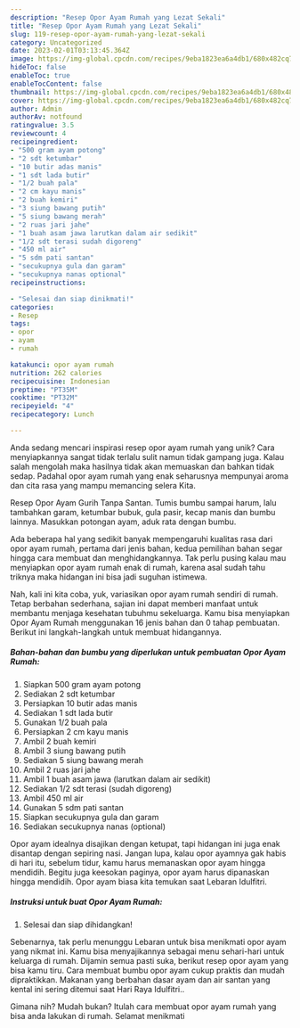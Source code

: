 ```yaml
---
description: "Resep Opor Ayam Rumah yang Lezat Sekali"
title: "Resep Opor Ayam Rumah yang Lezat Sekali"
slug: 119-resep-opor-ayam-rumah-yang-lezat-sekali
category: Uncategorized
date: 2023-02-01T03:13:45.364Z
image: https://img-global.cpcdn.com/recipes/9eba1823ea6a4db1/680x482cq70/opor-ayam-rumah-foto-resep-utama.jpg
hideToc: false
enableToc: true
enableTocContent: false
thumbnail: https://img-global.cpcdn.com/recipes/9eba1823ea6a4db1/680x482cq70/opor-ayam-rumah-foto-resep-utama.jpg
cover: https://img-global.cpcdn.com/recipes/9eba1823ea6a4db1/680x482cq70/opor-ayam-rumah-foto-resep-utama.jpg
author: Admin
authorAv: notfound
ratingvalue: 3.5
reviewcount: 4
recipeingredient:
- "500 gram ayam potong"
- "2 sdt ketumbar"
- "10 butir adas manis"
- "1 sdt lada butir"
- "1/2 buah pala"
- "2 cm kayu manis"
- "2 buah kemiri"
- "3 siung bawang putih"
- "5 siung bawang merah"
- "2 ruas jari jahe"
- "1 buah asam jawa larutkan dalam air sedikit"
- "1/2 sdt terasi sudah digoreng"
- "450 ml air"
- "5 sdm pati santan"
- "secukupnya gula dan garam"
- "secukupnya nanas optional"
recipeinstructions:

- "Selesai dan siap dinikmati!"
categories:
- Resep
tags:
- opor
- ayam
- rumah

katakunci: opor ayam rumah 
nutrition: 262 calories
recipecuisine: Indonesian
preptime: "PT35M"
cooktime: "PT32M"
recipeyield: "4"
recipecategory: Lunch

---
```





Anda sedang mencari inspirasi resep opor ayam rumah yang unik? Cara menyiapkannya sangat tidak terlalu sulit namun tidak gampang juga. Kalau salah mengolah maka hasilnya tidak akan memuaskan dan bahkan tidak sedap. Padahal opor ayam rumah yang enak seharusnya mempunyai aroma dan cita rasa yang mampu memancing selera Kita.





Resep Opor Ayam Gurih Tanpa Santan. Tumis bumbu sampai harum, lalu tambahkan garam, ketumbar bubuk, gula pasir, kecap manis dan bumbu lainnya. Masukkan potongan ayam, aduk rata dengan bumbu.

Ada beberapa hal yang sedikit banyak mempengaruhi kualitas rasa dari opor ayam rumah, pertama dari jenis bahan, kedua pemilihan bahan segar hingga cara membuat dan menghidangkannya. Tak perlu pusing kalau mau menyiapkan opor ayam rumah enak di rumah, karena asal sudah tahu triknya maka hidangan ini bisa jadi suguhan istimewa.






Nah, kali ini kita coba, yuk, variasikan opor ayam rumah sendiri di rumah. Tetap berbahan sederhana, sajian ini dapat memberi manfaat untuk membantu menjaga kesehatan tubuhmu sekeluarga. Kamu bisa menyiapkan Opor Ayam Rumah menggunakan 16 jenis bahan dan 0 tahap pembuatan. Berikut ini langkah-langkah untuk membuat hidangannya.

<!--inarticleads1-->

##### Bahan-bahan dan bumbu yang diperlukan untuk pembuatan Opor Ayam Rumah:

1. Siapkan 500 gram ayam potong
1. Sediakan 2 sdt ketumbar
1. Persiapkan 10 butir adas manis
1. Sediakan 1 sdt lada butir
1. Gunakan 1/2 buah pala
1. Persiapkan 2 cm kayu manis
1. Ambil 2 buah kemiri
1. Ambil 3 siung bawang putih
1. Sediakan 5 siung bawang merah
1. Ambil 2 ruas jari jahe
1. Ambil 1 buah asam jawa (larutkan dalam air sedikit)
1. Sediakan 1/2 sdt terasi (sudah digoreng)
1. Ambil 450 ml air
1. Gunakan 5 sdm pati santan
1. Siapkan secukupnya gula dan garam
1. Sediakan secukupnya nanas (optional)


Opor ayam idealnya disajikan dengan ketupat, tapi hidangan ini juga enak disantap dengan sepiring nasi. Jangan lupa, kalau opor ayamnya gak habis di hari itu, sebelum tidur, kamu harus memanaskan opor ayam hingga mendidih. Begitu juga keesokan paginya, opor ayam harus dipanaskan hingga mendidih. Opor ayam biasa kita temukan saat Lebaran Idulfitri. 

<!--inarticleads2-->

##### Instruksi untuk buat Opor Ayam Rumah:


1. Selesai dan siap dihidangkan!

Sebenarnya, tak perlu menunggu Lebaran untuk bisa menikmati opor ayam yang nikmat ini. Kamu bisa menyajikannya sebagai menu sehari-hari untuk keluarga di rumah. Dijamin semua pasti suka, berikut resep opor ayam yang bisa kamu tiru. Cara membuat bumbu opor ayam cukup praktis dan mudah dipraktikkan. Makanan yang berbahan dasar ayam dan air santan yang kental ini sering ditemui saat Hari Raya Idulfitri.. 

Gimana nih? Mudah bukan? Itulah cara membuat opor ayam rumah yang bisa anda lakukan di rumah. Selamat menikmati
